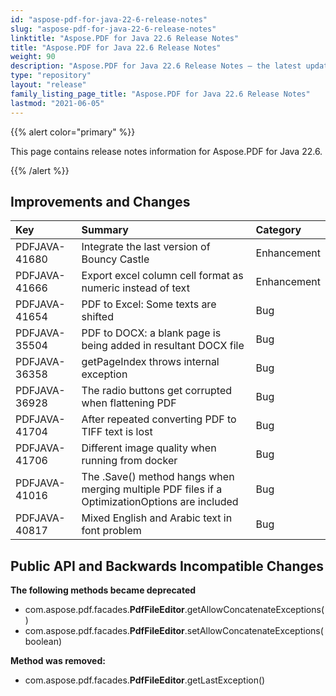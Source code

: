 ```yaml
---
id: "aspose-pdf-for-java-22-6-release-notes"
slug: "aspose-pdf-for-java-22-6-release-notes"
linktitle: "Aspose.PDF for Java 22.6 Release Notes"
title: "Aspose.PDF for Java 22.6 Release Notes"
weight: 90
description: "Aspose.PDF for Java 22.6 Release Notes – the latest updates and fixes."
type: "repository"
layout: "release"
family_listing_page_title: "Aspose.PDF for Java 22.6 Release Notes"
lastmod: "2021-06-05"
---
```


{{% alert color="primary" %}}

This page contains release notes information for Aspose.PDF for Java 22.6.

{{% /alert %}}
## **Improvements and Changes**

|**Key**|**Summary**|**Category**|
| :- | :- | :- |
|PDFJAVA-41680|Integrate the last version of Bouncy Castle|Enhancement|
|PDFJAVA-41666|Export excel column cell format as numeric instead of text|Enhancement|
|PDFJAVA-41654|PDF to Excel: Some texts are shifted|Bug|
|PDFJAVA-35504|PDF to DOCX: a blank page is being added in resultant DOCX file|Bug|
|PDFJAVA-36358|getPageIndex throws internal exception|Bug|
|PDFJAVA-36928|The radio buttons get corrupted when flattening PDF|Bug|
|PDFJAVA-41704|After repeated converting PDF to TIFF text is lost|Bug|
|PDFJAVA-41706|Different image quality when running from docker|Bug|
|PDFJAVA-41016|The .Save() method hangs when merging multiple PDF files if a OptimizationOptions are included|Bug|
|PDFJAVA-40817|Mixed English and Arabic text in font problem|Bug|


## **Public API and Backwards Incompatible Changes**




**The following methods became deprecated**

- com.aspose.pdf.facades.**PdfFileEditor**.getAllowConcatenateExceptions()
- com.aspose.pdf.facades.**PdfFileEditor**.setAllowConcatenateExceptions(boolean)


**Method was removed:**

- com.aspose.pdf.facades.**PdfFileEditor**.getLastException()



